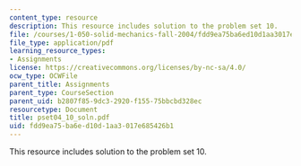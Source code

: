 ```yaml
---
content_type: resource
description: This resource includes solution to the problem set 10.
file: /courses/1-050-solid-mechanics-fall-2004/fdd9ea75ba6ed10d1aa3017e685426b1_pset04_10_soln.pdf
file_type: application/pdf
learning_resource_types:
- Assignments
license: https://creativecommons.org/licenses/by-nc-sa/4.0/
ocw_type: OCWFile
parent_title: Assignments
parent_type: CourseSection
parent_uid: b2807f85-9dc3-2920-f155-75bbcbd328ec
resourcetype: Document
title: pset04_10_soln.pdf
uid: fdd9ea75-ba6e-d10d-1aa3-017e685426b1
---
```

This resource includes solution to the problem set 10.